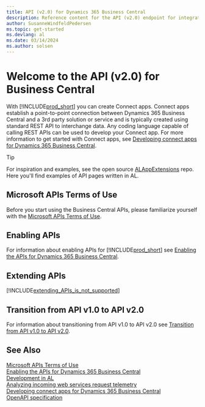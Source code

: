 ```yaml
---
title: API (v2.0) for Dynamics 365 Business Central
description: Reference content for the API (v2.0) endpoint for integration with Dynamics 365 Business Central.
author: SusanneWindfeldPedersen
ms.topic: get-started
ms.devlang: al
ms.date: 03/14/2024
ms.author: solsen
---
```


# Welcome to the API (v2.0) for Business Central

With [!INCLUDE[prod_short](../../includes/prod_short.md)] you can create Connect apps. Connect apps establish a point-to-point connection between Dynamics 365 Business Central and a 3rd party solution or service and is typically created using standard REST API to interchange data. Any coding language capable of calling REST APIs can be used to develop your Connect app. For more information to get started with Connect apps, see [Developing connect apps for Dynamics 365 Business Central](/dynamics365/business-central/dev-itpro/developer/devenv-develop-connect-apps).

> [!TIP]  
> For inspiration and examples, see the open source [ALAppExtensions](https://github.com/microsoft/ALAppExtensions/tree/main/Apps/W1/APIV2/app/src/pages) repo. Here you'll find examples of API pages written in AL.

## Microsoft APIs Terms of Use

Before you start using the Business Central APIs, please familiarize yourself with the [Microsoft APIs Terms of Use](/legal/microsoft-apis/terms-of-use).

## Enabling APIs

For information about enabling APIs for [!INCLUDE[prod_short](../../includes/prod_short.md)] see [Enabling the APIs for Dynamics 365 Business Central](enabling-apis-for-dynamics-nav.md).


## Extending APIs

[!INCLUDE[extending_APIs_is_not_supported](../../developer/includes/include-extending-APIs-is-not-supported.md)]


## Transition from API v1.0 to API v2.0

For information about transitioning from API v1.0 to API v2.0 see [Transition from API v1.0 to API v2.0](transition-to-api-v2.0.md).


## See Also

[Microsoft APIs Terms of Use](/legal/microsoft-apis/terms-of-use)  
[Enabling the APIs for Dynamics 365 Business Central](enabling-apis-for-dynamics-nav.md)  
[Development in AL](/dynamics365/business-central/dev-itpro/developer/devenv-dev-overview)  
[Analyzing incoming web services request telemetry](../../administration/telemetry-webservices-trace.md)  
[Developing connect apps for Dynamics 365 Business Central](/dynamics365/business-central/dev-itpro/developer/devenv-develop-connect-apps)  
[OpenAPI specification](dynamics-open-api.md)  

